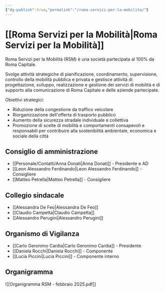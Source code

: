 ```yaml
---
{"dg-publish":true,"permalink":"/roma-servizi-per-la-mobilita/"}
---
```


# [[Roma Servizi per la Mobilità\|Roma Servizi per la Mobilità]]

Roma Servizi per la Mobilità (RSM) è una società partecipata al 100% da Roma Capitale.

Svolge attività strategiche di pianificazione, coordinamento, supervisione, controllo della mobilità pubblica e privata e gestisce attività di progettazione, sviluppo, realizzazione e gestione dei servizi di mobilità e di supporto alla comunicazione di Roma Capitale e delle aziende partecipate.

Obiettivi strategici:
- Riduzione della congestione da traffico veicolare
- Riorganizzazione dell'offerta di trasporto pubblico
- Aumento della sicurezza stradale individuale e collettiva
- Promozione di scelte di mobilità e comportamenti consapevoli e responsabili per contribuire alla sostenibilità ambientale, economica e sociale della città

## Consiglio di amministrazione

- [[Personale/Contatti/Anna Donati\|Anna Donati]] - Presidente e AD
- [[Leon Alessandro Ferdinando\|Leon Alessandro Ferdinando]] - Consigliere
- [[Matteo Petrella\|Matteo Petrella]] - Consigliere

## Collegio sindacale

- [[Alessandra De Feo\|Alessandra De Feo]]
- [[Claudio Campetta\|Claudio Campetta]]
- [[Alessandro Perugini\|Alessandro Perugini]]
## Organismo di Vigilanza

- [[Carlo Geronimo Cardia\|Carlo Geronimo Cardia]] - Presidente
- [[Daniela Rocchi\|Daniela Rocchi]] - Componente
- [[Lucia Piccini\|Lucia Piccini]] - Componente interno

## Organigramma


![[Organigramma RSM - febbraio 2025.pdf]]

